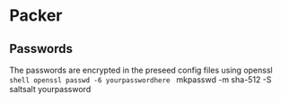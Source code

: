 # Packer


## Passwords
The passwords are encrypted in the preseed config files using openssl
```shell openssl passwd -6 yourpasswordhere ```
mkpasswd -m sha-512 -S saltsalt yourpassword
